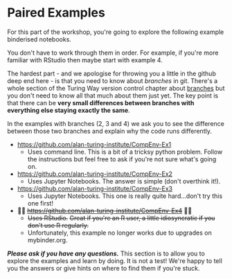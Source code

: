 # Paired Examples

For this part of the workshop, you're going to explore the following example binderised notebooks.

You don't have to work through them in order.
For example, if you're more familiar with RStudio then maybe start with example 4.

The hardest part - and we apologise for throwing you a little in the github deep end here - is that you need to know about *branches* in git.
There's a whole section of the Turing Way version control chapter about [branches](https://github.com/alan-turing-institute/the-turing-way/blob/main/chapters/version_control.md#branches) but you don't need to know all that much about them just yet.
The key point is that there can be **very small differences between branches with everything else staying exactly the same**.

In the examples with branches (2, 3 and 4) we ask you to see the difference between those two branches and explain why the code runs differently.

* https://github.com/alan-turing-institute/CompEnv-Ex1
  * Uses command line.
    This is a bit of a tricksy python problem.
    Follow the instructions but feel free to ask if you're not sure what's going on.
* https://github.com/alan-turing-institute/CompEnv-Ex2
  * Uses Jupyter Notebooks.
    The answer is simple (don't overthink it!).
* https://github.com/alan-turing-institute/CompEnv-Ex3
  * Uses Jupyter Notebooks.
    This one is really quite hard...don't try this one first!
* 🙅‍♀️ ~~https://github.com/alan-turing-institute/CompEnv-Ex4~~ 🙅‍♀️
  * ~~Uses RStudio.~~
    ~~Great if you're an R user, a little idiosyncratic if you don't use R regularly.~~
  * Unfortunately, this example no longer works due to upgrades on mybinder.org.

***Please ask if you have any questions.***
This section is to allow you to explore the examples and learn by doing.
It is not a test!
We're happy to tell you the answers or give hints on where to find them if you're stuck.
